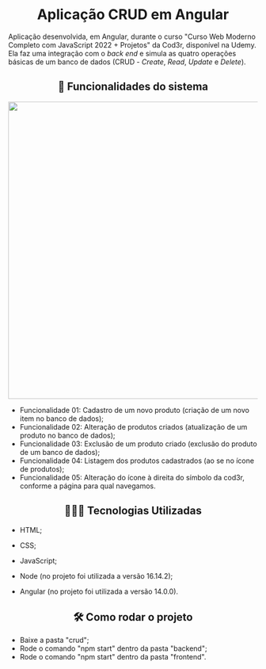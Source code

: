 <h1 align="center"> Aplicação CRUD em Angular </h1>



Aplicação desenvolvida, em Angular, durante o curso "Curso Web Moderno Completo com JavaScript 2022 + Projetos" da Cod3r, disponível na Udemy. Ela faz uma integração com o _back end_ e simula as quatro operações básicas de um banco de dados (CRUD - _Create_, _Read_, _Update_ e _Delete_).



<h2 align="center">🔨 Funcionalidades do sistema</h2>   

<p align="center">
 <img width="600" src="aplicacao_angular.gif">
</p>



* Funcionalidade 01: Cadastro de um novo produto (criação de um novo item no banco de dados);
* Funcionalidade 02: Alteração de produtos criados (atualização de um produto no banco de dados);
* Funcionalidade 03: Exclusão de um produto criado (exclusão do produto de um banco de dados);
* Funcionalidade 04: Listagem dos produtos cadastrados (ao se no ícone de produtos);
* Funcionalidade 05: Alteração do ícone à direita do símbolo da cod3r, conforme a página para qual navegamos.



<h2 align="center">👩🏽‍💻 Tecnologias Utilizadas</h2>   

* HTML;

* CSS;

* JavaScript;

* Node (no projeto foi utilizada a versão 16.14.2);

* Angular (no projeto foi utilizada a versão 14.0.0). 

  

<h2 align="center">🛠️ Como rodar o projeto</h2> 

* Baixe a pasta "crud";
* Rode o comando "npm start" dentro da pasta "backend";
* Rode o comando "npm start" dentro da pasta "frontend".





 
